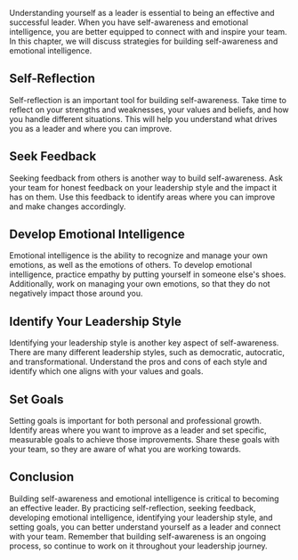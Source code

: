 
Understanding yourself as a leader is essential to being an effective and successful leader. When you have self-awareness and emotional intelligence, you are better equipped to connect with and inspire your team. In this chapter, we will discuss strategies for building self-awareness and emotional intelligence.

Self-Reflection
---------------

Self-reflection is an important tool for building self-awareness. Take time to reflect on your strengths and weaknesses, your values and beliefs, and how you handle different situations. This will help you understand what drives you as a leader and where you can improve.

Seek Feedback
-------------

Seeking feedback from others is another way to build self-awareness. Ask your team for honest feedback on your leadership style and the impact it has on them. Use this feedback to identify areas where you can improve and make changes accordingly.

Develop Emotional Intelligence
------------------------------

Emotional intelligence is the ability to recognize and manage your own emotions, as well as the emotions of others. To develop emotional intelligence, practice empathy by putting yourself in someone else's shoes. Additionally, work on managing your own emotions, so that they do not negatively impact those around you.

Identify Your Leadership Style
------------------------------

Identifying your leadership style is another key aspect of self-awareness. There are many different leadership styles, such as democratic, autocratic, and transformational. Understand the pros and cons of each style and identify which one aligns with your values and goals.

Set Goals
---------

Setting goals is important for both personal and professional growth. Identify areas where you want to improve as a leader and set specific, measurable goals to achieve those improvements. Share these goals with your team, so they are aware of what you are working towards.

Conclusion
----------

Building self-awareness and emotional intelligence is critical to becoming an effective leader. By practicing self-reflection, seeking feedback, developing emotional intelligence, identifying your leadership style, and setting goals, you can better understand yourself as a leader and connect with your team. Remember that building self-awareness is an ongoing process, so continue to work on it throughout your leadership journey.
